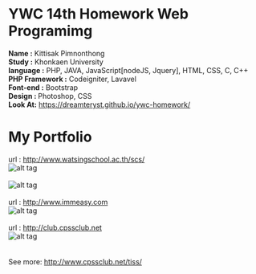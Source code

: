 YWC 14th Homework Web Programimg
================================
<strong>Name :</strong> Kittisak Pimnonthong<br/>
<strong>Study :</strong> Khonkaen University<br/>
<strong>language :</strong> PHP, JAVA, JavaScript[nodeJS, Jquery], HTML, CSS, C, C++<br/>
<strong>PHP Framework :</strong> Codeigniter, Lavavel<br/>
<strong>Font-end :</strong> Bootstrap<br/>
<strong>Design : </strong> Photoshop, CSS<br/>
<strong>Look At:</strong> https://dreamteryst.github.io/ywc-homework/

My Portfolio
============
url : http://www.watsingschool.ac.th/scs/<br/>
![alt tag](https://upic.me/i/j1/2016-11-21_174354.png)<br/><br/>
![alt tag](https://upic.me/i/j1/2016-11-21_174414.png)<br/><br/>
url : http://www.immeasy.com<br/>
![alt tag](https://upic.me/i/g5/2016-11-21_174855.png)<br/><br/>
url : http://club.cpssclub.net<br/>
![alt tag](https://upic.me/i/mt/2016-11-26_094618.png)
<br/><br/><br/>
See more: http://www.cpssclub.net/tiss/
